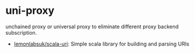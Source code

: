 # uni-proxy

unchained proxy or universal proxy to eliminate different proxy backend subscription.

- [lemonlabsuk/scala-uri](https://github.com/lemonlabsuk/scala-uri): Simple scala library for building and parsing URIs
